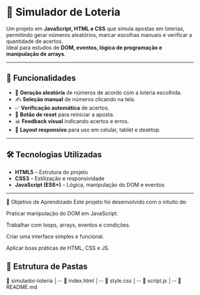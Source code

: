 # 🎰 Simulador de Loteria

Um projeto em **JavaScript, HTML e CSS** que simula apostas em loterias, permitindo gerar números aleatórios, marcar escolhas manuais e verificar a quantidade de acertos.  
Ideal para estudos de **DOM, eventos, lógica de programação e manipulação de arrays**.

---

## 📌 Funcionalidades

- 🎲 **Geração aleatória** de números de acordo com a loteria escolhida.
- ✍️ **Seleção manual** de números clicando na tela.
- ✅ **Verificação automática** de acertos.
- 🔄 **Botão de reset** para reiniciar a aposta.
- 📊 **Feedback visual** indicando acertos e erros.
- 📱 **Layout responsivo** para uso em celular, tablet e desktop.

---

## 🛠️ Tecnologias Utilizadas

- **HTML5** – Estrutura do projeto
- **CSS3** – Estilização e responsividade
- **JavaScript (ES6+)** – Lógica, manipulação do DOM e eventos

---

🎯 Objetivo de Aprendizado
Este projeto foi desenvolvido com o intuito de:

Praticar manipulação do DOM em JavaScript.

Trabalhar com loops, arrays, eventos e condições.

Criar uma interface simples e funcional.

Aplicar boas práticas de HTML, CSS e JS.




## 📂 Estrutura de Pastas

📁 simulador-loteria
│-- 📄 index.html
│-- 📄 style.css
│-- 📄 script.js
│-- 📄 README.md
